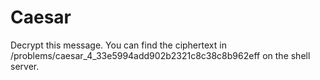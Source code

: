 # Caesar

Decrypt this message. You can find the ciphertext in /problems/caesar_4_33e5994add902b2321c8c38c8b962eff on the shell server.
